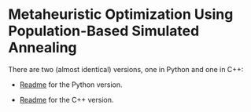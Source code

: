 # Metaheuristic Optimization Using Population-Based Simulated Annealing

There are two (almost identical) versions, one in Python and one in C++:

- [Readme](./Code_Python/README.md) for the Python version.

- [Readme](./Code_Cpp/README.md) for the C++ version.
